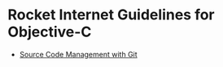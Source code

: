 # Rocket Internet Guidelines for Objective-C

* [Source Code Management with Git](/Guidelines/Git/README.md)
